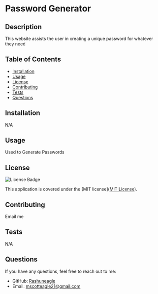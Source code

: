# Password Generator

## Description
This website assists the user in creating a unique password for whatever they need

## Table of Contents
- [Installation](#installation)
- [Usage](#usage)
- [License](#license)
- [Contributing](#contributing)
- [Tests](#tests)
- [Questions](#questions)

## Installation
N/A

## Usage
Used to Generate Passwords

## License
![License Badge](https://img.shields.io/badge/license-MIT-brightgreen)

This application is covered under the [MIT license]([MIT License](https://opensource.org/licenses/MIT)).

## Contributing
Email me

## Tests
N/A

## Questions
If you have any questions, feel free to reach out to me:
- GitHub: [Rashuneagle](https://github.com/Rashuneagle)
- Email: mscotteagle21@gmail.com
